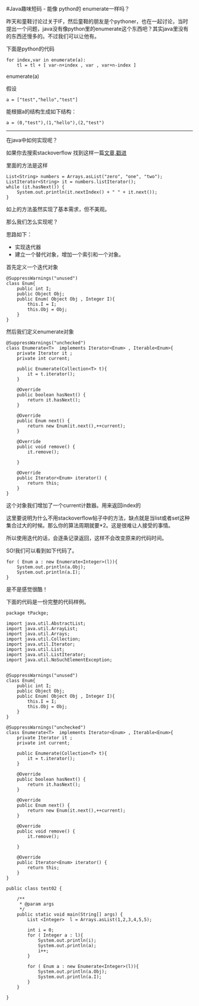 #Java趣味短码 - 能像 python的 enumerate一样吗？


昨天和童鞋讨论过关于IF，然后童鞋的朋友是个pythoner，也在一起讨论，当时提出一个问题，java没有像python里的enumerate这个东西吧？其实java里没有的东西还慢多的。不过我们可以让他有。


下面是python的代码

	for index,var in enumerate(a):
		tl = tl + [ var-n+index , var , var+n-index ]

enumerate(a)

假设
	
	a = ["test","hello","test"]

能根据a的结构生成如下结构：

 	a = (0,"test"),(1,"hello"),(2,"test")

---

在java中如何实现呢？

如果你去搜索stackoverflow 找到这样一篇[文章,戳进](http://stackoverflow.com/questions/7167253/is-there-a-java-equivalent-of-pythons-enumerate-function)

里面的方法是这样
	
	List<String> numbers = Arrays.asList("zero", "one", "two");
	ListIterator<String> it = numbers.listIterator();
	while (it.hasNext()) {
    	System.out.println(it.nextIndex() + " " + it.next());
	}


如上的方法虽然实现了基本需求，但不美观。

那么我们怎么实现呢？

思路如下：
	
- 实现迭代器
- 建立一个替代对象，增加一个索引和一个对象。

首先定义一个迭代对象

	@SuppressWarnings("unused")
	class Enum{	
		public int I;
		public Object Obj;
		public Enum( Object Obj , Integer I){
			this.I = I;
			this.Obj = Obj;
		}
	}

然后我们定义enumerate对象


	@SuppressWarnings("unchecked")
	class Enumerate<T>  implements Iterator<Enum> , Iterable<Enum>{
		private Iterator it ;
		private int current;
	
		public Enumerate(Collection<T> t){
			it = t.iterator();
		}
	
		@Override
		public boolean hasNext() {
			return it.hasNext();
		}
	
		@Override
		public Enum next() {
			return new Enum(it.next(),++current);
		}
	
		@Override
		public void remove() {
			it.remove();
			
		}
	
		@Override
		public Iterator<Enum> iterator() {
			return this;
		}
	}


这个对象我们增加了一个current计数器。用来返回index的

这里要说明为什么不用stackoverflow帖子中的方法，缺点就是当list或者set这种集合过大的时候。那么你的算法周期就要*2。这是很难让人接受的事情。

所以使用迭代的话，会逐条记录返回，这样不会改变原来的代码时间。

SO!我们可以看到如下代码了。


	for ( Enum a : new Enumerate<Integer>(l)){
		System.out.println(a.Obj);
		System.out.println(a.I);
	}

是不是感觉很酷！


下面的代码是一份完整的代码样例。


	package tPackge;
	
	import java.util.AbstractList;
	import java.util.ArrayList;
	import java.util.Arrays;
	import java.util.Collection;
	import java.util.Iterator;
	import java.util.List;
	import java.util.ListIterator;
	import java.util.NoSuchElementException;
	
	
	@SuppressWarnings("unused")
	class Enum{	
		public int I;
		public Object Obj;
		public Enum( Object Obj , Integer I){
			this.I = I;
			this.Obj = Obj;
		}
	}
	
	@SuppressWarnings("unchecked")
	class Enumerate<T>  implements Iterator<Enum> , Iterable<Enum>{
		private Iterator it ;
		private int current;
	
		public Enumerate(Collection<T> t){
			it = t.iterator();
		}
	
		@Override
		public boolean hasNext() {
			return it.hasNext();
		}
	
		@Override
		public Enum next() {
			return new Enum(it.next(),++current);
		}
	
		@Override
		public void remove() {
			it.remove();
			
		}
	
		@Override
		public Iterator<Enum> iterator() {
			return this;
		}
	}
	
	public class test02 {
	
		/**
		 * @param args
		 */
		public static void main(String[] args) {
			List <Integer>  l = Arrays.asList(1,2,3,4,5,5);
	
			int i = 0;
			for ( Integer a : l){
				System.out.println(i);
				System.out.println(a);
				i++;
			}
	
			for ( Enum a : new Enumerate<Integer>(l)){
				System.out.println(a.Obj);
				System.out.println(a.I);
			}
		}
	
	}
	
